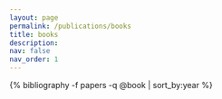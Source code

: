 ```yaml
---
layout: page
permalink: /publications/books
title: books
description:
nav: false
nav_order: 1
---
```

<!-- _pages/publications.md -->
<div class="publications">

  {% bibliography -f papers -q @book | sort_by:year %}

</div>




